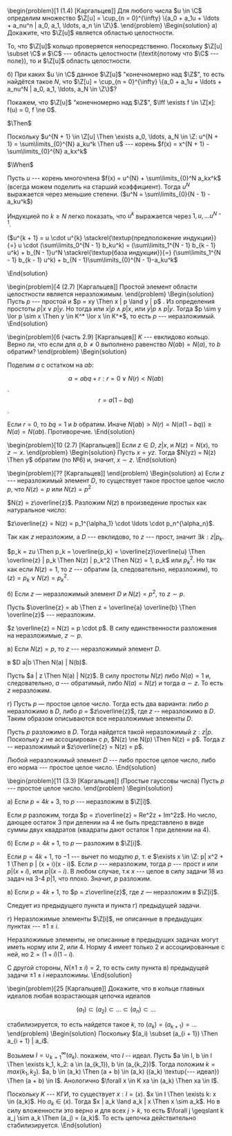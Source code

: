\begin{problem}[1 (1.4) [Каргальцев]]
Для любого числа $u \in \C$ определим множество $\Z[u] = \cup_{n = 0}^{\infty} \{a_0 + a_1u + \ldots + a_nu^n | a_0, a_1, \ldots, a_n \in \Z\}$.
\end{problem} 
\Begin{solution}
а) Докажите, что $\Z[u]$ является областью целостности.

То, что $\Z[u]$ кольцо проверяется непосредственно. Поскольку $\Z[u] \subset \C$ и $\C$ --- область целостности (\textit{потому что $\C$ --- поле}), то и $\Z[u]$ область целостности.

б) При каких $u \in \C$ данное $\Z[u]$ "конечномерно над $\Z$", то есть найдётся такое $N$, что $\Z[u] = \cup_{n = 0}^{\infty} \{a_0 + a_1u + \ldots + a_nu^N | a_0, a_1, \ldots, a_N \in \Z\}$?

Покажем, что $\Z[u]$ "конечномерно над $\Z$", $\Iff \exists f \in \Z[x]: f(u) = 0, f \ne 0$.

$\Then$

Поскольку $u^{N + 1} \in \Z[u] \Then \exists a_0, \ldots, a_N \in \Z: u^{N + 1} = \sum\limits_{0}^{N} a_ku^k \Then u$ --- корень $f(x) = x^{N + 1} - \sum\limits_{0}^{N} a_kx^k$

$\When$

Пусть $u$ --- корень многочлена $f(x) = u^{N} + \sum\limits_{0}^N a_kx^k$ (всегда можем поделить на старший коэффициент). Тогда $u^N$ выражается через меньшие степени. ($u^N = \sum\limits_{0}{N - 1} -a_ku^k$)

Индукцией по $k \geqslant N$ легко показать, что $u^k$ выражается через $1, u, \ldots u^{N - 1}$.

($u^{k + 1} = u \cdot u^{k} \stackrel{\textup{предположение индукции}}{=} u \cdot (\sum\limits_0^{N - 1} b_ku^k) = (\sum\limits_1^{N - 1} b_{k - 1} u^k) + b_{N - 1}u^N \stackrel{\textup{база индукции}}{=} (\sum\limits_1^{N - 1} b_{k - 1} u^k) + b_{N - 1}\sum\limits_{0}^{N - 1}-a_ku^k$

\End{solution}

\begin{problem}[4 (2.7) [Каргальцев]]
Простой элемент области целостности является неразложимым.
\end{problem} 
\Begin{solution}
Пусть $p$ --- простой и $p = xy \Then x | p \land y | p$ . Из определения простоты $p | x \lor p | y$. Но тогда или $x | p \land p | x$, или $y | p \land p | y$. Тогда $p \sim y \lor p \sim x \Then y \in K^* \lor x \in K^*$, то есть $p$ --- неразложимый.
\End{solution}

\begin{problem}[6 (часть 2.9) [Каргальцев]]
$K$ --- евклидово кольцо. Верно ли, что если для $a, b \ne 0$ выполнено равенство $N(ab) = N(a)$, то $b$ обратим?
\end{problem} 
\Begin{solution}
<!--$N(a) = N(abb^{-1}) \geqslant N(ab) \geqslant N(a) \Then-->

Поделим $a$ с остатком на $ab$:

$$a = abq + r: r=0 \lor N(r) < N(ab)$$.
$$r = a(1 - bq)$$.

Если $r=0$, то $bq = 1$ и $b$ обратим. Иначе $N(ab) > N(r) = N(a(1 - bq)) \geqslant N(a) = N(ab)$. Противоречие.
\End{solution}

\begin{problem}[10 (2.7) [Каргальцев]]
Если $z \in D$, $z | x$, и $N(z) = N(x)$, то $z \sim x$.
\end{problem} 
\Begin{solution}
Пусть $x = yz$. Тогда $N(yz) = N(z) \Then y$ обратим (по №6) и, значит, $x \sim z$.
\End{solution}


\begin{problem}[?? [Каргальцев]]
\end{problem} 
\Begin{solution}
а) Если $z$ --- неразложимый элемент $D$, то существует такое простое целое число $p$, что $N(z) = p$ или $N(z) = p^2$

$N(z) = z\overline{z}$. Разложим $N(z)$ в произведение простых как натуральное число:

$z\overline{z} = N(z) = p_1^{\alpha_1} \cdot \ldots \cdot p_n^{\alpha_n}$.

Так как $z$ неразложим, а $D$ --- евклидово, то $z$ --- прост, значит $\exists k: z | p_k$.

$p_k = zu \Then p_k = \overline{p_k} = \overline{z}\overline{u} \Then \overline{z} | p_k \Then N(z) | p_k^2 \Then N(z) = 1, p_k$ или $p_k^2$. Но так как если $N(z) = 1$, то $z$ --- обратим (а, следовательно, неразложим), то $(z) = p_k \lor N(z) = p_k^2$.


б) Если $z$ — неразложимый элемент $D$ и $N(z) = p^2$, то $z \sim p$.

Пусть $\overline{z} = ab \Then z = \overline{a} \overline{b} \Then \overline{z}$ --- неразложим.

$z \overline{z} = N(z) = p \cdot p$. В силу единственности разложения на неразложимые, $z \sim p$.

в) Если $N(z) = p$, то $z$ --- неразложимый элемент $D$.

в $D a|b \Then N(a) | N(b)$.

Пусть $a | z \Then N(a) | N(z)$. В силу простоты $N(z)$ либо $N(a) = 1$ и, следовательно, $a$ --- обратимый, либо $N(a) = N(z)$ и тогда $a \sim z$. То есть $z$ неразложим.


г) Пусть $p$ — простое целое число. Тогда есть два варианта: либо $p$ неразложимо в $D$, либо $p$ = $z\overline{z}$, где $z$ -- неразложимо в $D$. Таким образом описываются все неразложимые элементы $D$.


Пусть $p$ разложимо в $D$. Тогда найдется такой неразложимый $z: z|p$. Поскольку $z$ не ассоциирован с $p$, $N(z) \ne N(p) \Then N(z) = p$. Тогда $z$ -- неразложимый и $z\overline{z} = N(z) = p$.

Любой неразложимый элемент $D$ --- либо простое целое число, либо его норма --- простое целое число.
\End{solution}


\begin{problem}[11 (3.3) [Каргальцев]]
(Простые гауссовы числа) Пусть $p$ --- простое целое число.
\end{problem} 
\Begin{solution}

а) Если $p$ = $4k + 3$, то $p$ --- неразложим в $\Z[i]$.

Если $p$ разложим, тогда $p = z\overline{z} = Re^2z + Im^2z$. Но число, дающее остаток 3 при делении на 4 не быть представлено в виде суммы двух квадратов (квадраты дают остаток 1 при делении на 4).

б) Если $p = 4k + 1$, то $p$ — разложим в $\Z[i]$.

Если $p = 4k + 1$, то $-1$ --- вычет по модулю $p$, т. е $\exists x \in \Z: p| x^2 + 1 \Then p | (x + i)(x - i)$. Если $p$ --- неразложим, тогда $p$ --- прост и или $p| (x + i)$, или $p | (x - i)$. В любом случае, т.к $x$ --- целое в силу задачи 18 из задач на 3-4 $p | 1$, что плохо. Значит, $p$ разложим.

в) Если $p = 4k + 1$, то $p = z\overline{z}$, где $z$ — неразложим в $\Z[i]$.

Следует из предыдущего пункта и пункта г) предыдущей задачи.

г) Неразложимые элементы $\Z[i]$, не описанные в предыдущих пунктах --- $\pm 1 \pm i$.

Неразложимые элементы, не описанные в предыдущих задачах могут иметь норму или 2, или 4. Норму 4 имеет только $2$ и ассоциированные с ней, но $2 = (1 + i)(1 - i)$.

С другой стороны, $N(\pm 1 \pm i) = 2$, то есть силу пункта в) предыдущей задачи $\pm 1 \pm i$ неразложимы.
\End{solution}

\begin{problem}[25 [Каргальцев]]
Докажите, что в кольце главных идеалов любая возрастающая цепочка идеалов

$$ (a_1) \subset (a_2) \subset \ldots \subset (a_n) \subset \ldots $$

стабилизируется, то есть найдется такое $k$, то $(a_k) = (a_{k + 1}) = \ldots$
\end{problem} 
\Begin{solution}
Поскольку $(a_i) \subset (a_{i + 1}) \Then a_{i + 1} | a_i$.

Возьмем $I = \cup_{k = 1}^{\infty} (a_k)$. покажем, что $I$ -- идеал. Пусть $a \in I, b \in I \Then \exists k_1, k_2: a \in (a_{k_1}), b \in (a_{k_2})$. Тогда положим $k = max(k_1, k_2)$. $a, b \in (a_k) \Then (a + b) \in (a_k) ((a_k) \textup{--- идеал}) \Then (a + b) \in I$. Анологично $\forall x \in K xa \in (a_k) \Then xa \in I$.

Поскольку $K$ --- КГИ, то существует $x: I = (x)$. $x \in I \Then \exists k: x \in (a_k)$. Но $a_k \in (x)$. Тогда $x | a_k \land a_k | x \Then x \sim a_k$. Но в силу вложенности это верно и для всех $j > k$, то есть $\forall j \geqslant k a_j \sim a_k \Then (a_j) = (a_k)$. То есть цепочка действительно стабилизируется.
\End{solution}
